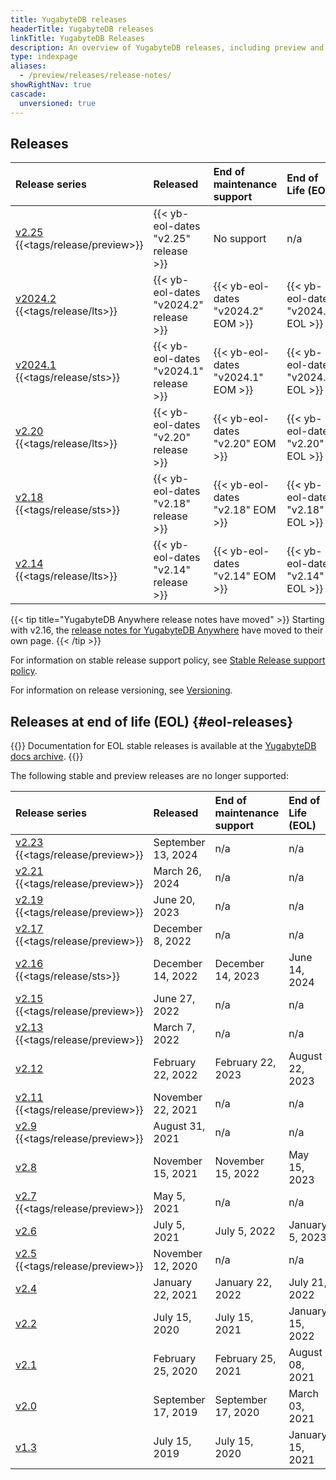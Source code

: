 ```yaml
---
title: YugabyteDB releases
headerTitle: YugabyteDB releases
linkTitle: YugabyteDB Releases
description: An overview of YugabyteDB releases, including preview and current stable releases.
type: indexpage
aliases:
  - /preview/releases/release-notes/
showRightNav: true
cascade:
  unversioned: true
---
```


## Releases

| Release series | Released | End of maintenance support | End of Life (EOL) |
| :------------- | :------- | :------------------------- | :---------------- |
| [v2.25](v2.25/) {{<tags/release/preview>}} | {{< yb-eol-dates "v2.25" release >}} | No support | n/a |
| [v2024.2](v2024.2/) {{<tags/release/lts>}} | {{< yb-eol-dates "v2024.2" release >}} | {{< yb-eol-dates "v2024.2" EOM >}} | {{< yb-eol-dates "v2024.2" EOL >}} |
| [v2024.1](v2024.1/) {{<tags/release/sts>}} | {{< yb-eol-dates "v2024.1" release >}} | {{< yb-eol-dates "v2024.1" EOM >}} | {{< yb-eol-dates "v2024.1" EOL >}} |
| [v2.20](v2.20/) {{<tags/release/lts>}} | {{< yb-eol-dates "v2.20" release >}} | {{< yb-eol-dates "v2.20" EOM >}} | {{< yb-eol-dates "v2.20" EOL >}} |
| [v2.18](v2.18/) {{<tags/release/sts>}} | {{< yb-eol-dates "v2.18" release >}} | {{< yb-eol-dates "v2.18" EOM >}} | {{< yb-eol-dates "v2.18" EOL >}} |
| [v2.14](v2.14/) {{<tags/release/lts>}} | {{< yb-eol-dates "v2.14" release >}} | {{< yb-eol-dates "v2.14" EOM >}} | {{< yb-eol-dates "v2.14" EOL >}} |

{{< tip title="YugabyteDB Anywhere release notes have moved" >}}
Starting with v2.16, the [release notes for YugabyteDB Anywhere](../yba-releases/) have moved to their own page.
{{< /tip >}}

For information on stable release support policy, see [Stable Release support policy](../versioning/#stable-release-support-policy).

For information on release versioning, see [Versioning](../versioning/).

## Releases at end of life (EOL) {#eol-releases}

{{<note title="Archived docs available">}}
Documentation for EOL stable releases is available at the [YugabyteDB docs archive](https://docs-archive.yugabyte.com/).
{{</note>}}

The following stable and preview releases are no longer supported:

| Release series | Released | End of maintenance support | End of Life (EOL) |
| :------------- | :------- | :------------------------- | :---------------- |
| [v2.23](v2.23/) {{<tags/release/preview>}} | September 13, 2024  | n/a | n/a |
| [v2.21](v2.21/) {{<tags/release/preview>}} | March 26, 2024 | n/a | n/a |
| [v2.19](v2.19/) {{<tags/release/preview>}} | June 20, 2023 | n/a | n/a |
| [v2.17](v2.17/) {{<tags/release/preview>}} | December 8, 2022 | n/a | n/a |
| [v2.16](end-of-life/v2.16/) {{<tags/release/sts>}} | December 14, 2022 | December 14, 2023 | June 14, 2024 |
| [v2.15](v2.15/) {{<tags/release/preview>}} | June 27, 2022 | n/a | n/a |
| [v2.13](end-of-life/v2.13/) {{<tags/release/preview>}} | March 7, 2022 | n/a | n/a |
| [v2.12](end-of-life/v2.12/) | February 22, 2022 | February 22, 2023 | August 22, 2023 |
| [v2.11](end-of-life/v2.11/) {{<tags/release/preview>}} | November 22, 2021 | n/a | n/a |
| [v2.9](end-of-life/v2.9/) {{<tags/release/preview>}} | August 31, 2021 | n/a | n/a |
| [v2.8](end-of-life/v2.8/) | November 15, 2021 | November 15, 2022 | May 15, 2023 |
| [v2.7](end-of-life/v2.7/) {{<tags/release/preview>}} | May 5, 2021 | n/a | n/a |
| [v2.6](end-of-life/v2.6/) | July 5, 2021 | July 5, 2022 | January 5, 2023 |
| [v2.5](end-of-life/v2.5/) {{<tags/release/preview>}} | November 12, 2020 | n/a | n/a |
| [v2.4](end-of-life/v2.4/) | January 22, 2021 | January 22, 2022 | July 21, 2022 |
| [v2.2](end-of-life/v2.2/) | July 15, 2020 | July 15, 2021 | January 15, 2022 |
| [v2.1](end-of-life/v2.1/) | February 25, 2020 | February 25, 2021 | August 08, 2021 |
| [v2.0](end-of-life/v2.0/) | September 17, 2019 | September 17, 2020 | March 03, 2021 |
| [v1.3](end-of-life/v1.3/) | July 15, 2019 | July 15, 2020 | January 15, 2021 |
